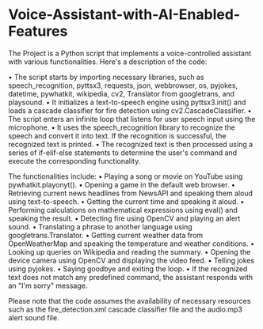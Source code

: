 # Voice-Assistant-with-AI-Enabled-Features

The Project is a Python script that implements a voice-controlled assistant with various functionalities. Here's a description of the code:

• The script starts by importing necessary libraries, such as speech_recognition, pyttsx3, requests, json, webbrowser, os, pyjokes, datetime, pywhatkit, wikipedia, cv2, Translator from googletrans, and playsound.
• It initializes a text-to-speech engine using pyttsx3.init() and loads a cascade classifier for fire detection using cv2.CascadeClassifier.
• The script enters an infinite loop that listens for user speech input using the microphone.
• It uses the speech_recognition library to recognize the speech and convert it into text. If the recognition is successful, the recognized text is printed.
• The recognized text is then processed using a series of if-elif-else statements to determine the user's command and execute the corresponding functionality.

The functionalities include:
• Playing a song or movie on YouTube using pywhatkit.playonyt().
• Opening a game in the default web browser.
• Retrieving current news headlines from NewsAPI and speaking them aloud using text-to-speech.
• Getting the current time and speaking it aloud.
• Performing calculations on mathematical expressions using eval() and speaking the result.
• Detecting fire using OpenCV and playing an alert sound.
• Translating a phrase to another language using googletrans.Translator.
• Getting current weather data from OpenWeatherMap and speaking the temperature and weather conditions.
• Looking up queries on Wikipedia and reading the summary.
• Opening the device camera using OpenCV and displaying the video feed.
• Telling jokes using pyjokes.
• Saying goodbye and exiting the loop.
• If the recognized text does not match any predefined command, the assistant responds with an "I'm sorry" message.

Please note that the code assumes the availability of necessary resources such as the fire_detection.xml cascade classifier file and the audio.mp3 alert sound file.
